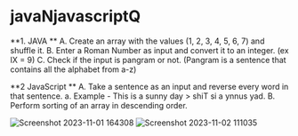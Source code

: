 # javaNjavascriptQ

**1. JAVA **
A. Create an array with the values (1, 2, 3, 4, 5, 6, 7) and shuffle it. 
B. Enter a Roman Number as input and convert it to an integer. (ex IX = 9) 
C. Check if the input is pangram or not. (Pangram is a sentence that contains all the alphabet
from a-z)

**2 JavaScript **
A. Take a sentence as an input and reverse every word in that sentence. 
a. Example - This is a sunny day > shiT si a ynnus yad. 
B. Perform sorting of an array in descending order.

![Screenshot 2023-11-01 164308](https://github.com/badhanco/javaNjavascriptQ/assets/97171186/4b3d0e6d-6b67-44ae-b44d-4bff357fe0fb)
![Screenshot 2023-11-02 111035](https://github.com/badhanco/javaNjavascriptQ/assets/97171186/0d2b909e-aaf1-4123-a5e9-9b056d4e211a)
